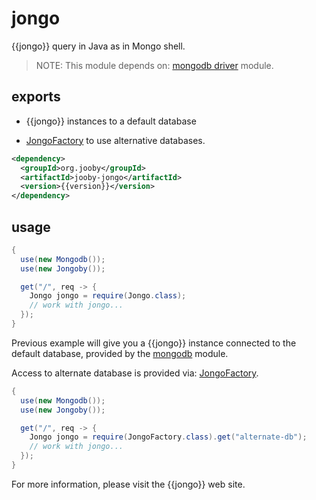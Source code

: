 # jongo

{{jongo}} query in Java as in Mongo shell.

> NOTE: This module depends on: [mongodb driver]({{gh}}/jooby-mongodb) module.

## exports

* {{jongo}} instances to a default database

* [JongoFactory]({{defdocs}}/mongodb/JongoFactory.html) to use alternative databases.

```xml
<dependency>
  <groupId>org.jooby</groupId>
  <artifactId>jooby-jongo</artifactId>
  <version>{{version}}</version>
</dependency>
```

## usage

```java
{
  use(new Mongodb());
  use(new Jongoby());

  get("/", req -> {
    Jongo jongo = require(Jongo.class);
    // work with jongo...
  });
}
```

Previous example will give you a {{jongo}} instance connected to the default database, provided by the [mongodb]({{gh}}/jooby-mongodb)  module.

Access to alternate database is provided via: [JongoFactory]({{defdocs}}/mongodb/JongoFactory.html).

```java
{
  use(new Mongodb());
  use(new Jongoby());

  get("/", req -> {
    Jongo jongo = require(JongoFactory.class).get("alternate-db");
    // work with jongo...
  });
}
```

For more information, please visit the {{jongo}} web site.

